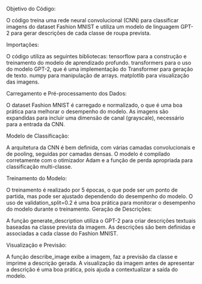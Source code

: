 Objetivo do Código:

O código treina uma rede neural convolucional (CNN) para classificar imagens do dataset Fashion MNIST e utiliza um modelo de linguagem GPT-2 para gerar descrições de cada classe de roupa prevista.


Importações:

O código utiliza as seguintes bibliotecas:
tensorflow para a construção e treinamento do modelo de aprendizado profundo.
transformers para o uso do modelo GPT-2, que é uma implementação do Transformer para geração de texto.
numpy para manipulação de arrays.
matplotlib para visualização das imagens.

Carregamento e Pré-processamento dos Dados:

O dataset Fashion MNIST é carregado e normalizado, o que é uma boa prática para melhorar o desempenho do modelo.
As imagens são expandidas para incluir uma dimensão de canal (grayscale), necessário para a entrada da CNN.

Modelo de Classificação:

A arquitetura da CNN é bem definida, com várias camadas convolucionais e de pooling, seguidas por camadas densas.
O modelo é compilado corretamente com o otimizador Adam e a função de perda apropriada para classificação multi-classe.

Treinamento do Modelo:

O treinamento é realizado por 5 épocas, o que pode ser um ponto de partida, mas pode ser ajustado dependendo do desempenho do modelo.
O uso de validation_split=0.2 é uma boa prática para monitorar o desempenho do modelo durante o treinamento.
Geração de Descrições:

A função generate_description utiliza o GPT-2 para criar descrições textuais baseadas na classe prevista da imagem.
As descrições são bem definidas e associadas a cada classe do Fashion MNIST.

Visualização e Previsão:

A função describe_image exibe a imagem, faz a previsão da classe e imprime a descrição gerada.
A visualização da imagem antes de apresentar a descrição é uma boa prática, pois ajuda a contextualizar a saída do modelo.


